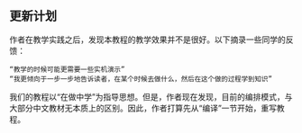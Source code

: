 <h2>更新计划</h2>

作者在教学实践之后，发现本教程的教学效果并不是很好。以下摘录一些同学的反馈：
```
“教学的时候可能更需要一些实机演示”
“我更倾向于一步一步地告诉读者，在某个时候去做什么，然后在这个做的过程学到知识”
```
我们的教程以“在做中学”为指导思想。但是，作者现在发现，目前的编排模式，与大部分中文教材无本质上的区别。因此，作者打算先从“编译”一节开始，重写教程。